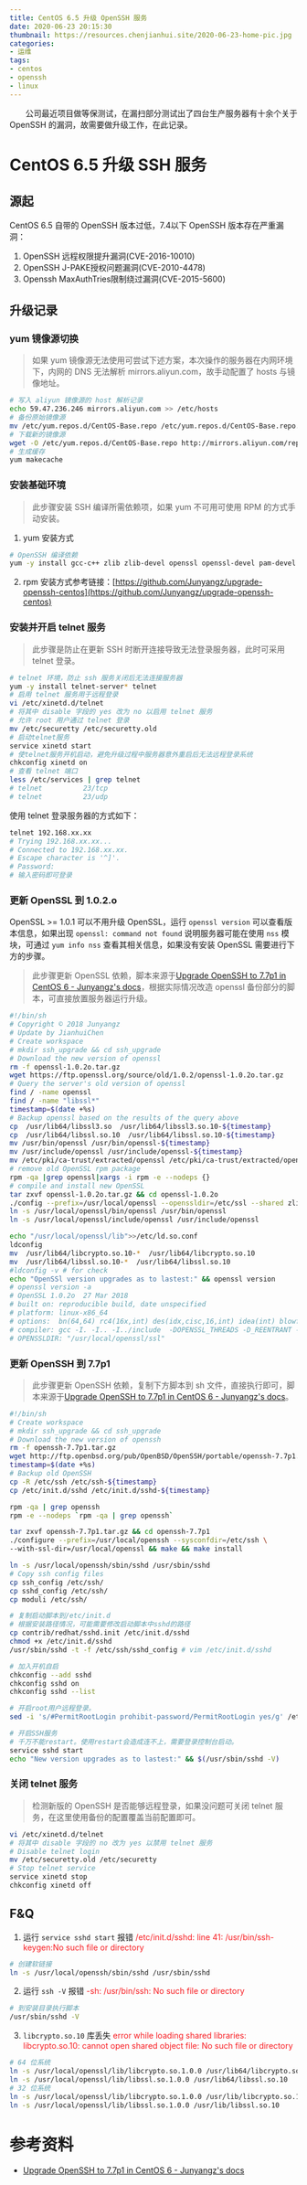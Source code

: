 ```yaml
---
title: CentOS 6.5 升级 OpenSSH 服务
date: 2020-06-23 20:15:30
thumbnail: https://resources.chenjianhui.site/2020-06-23-home-pic.jpg
categories: 
- 运维
tags: 
- centos
- openssh
- linux
---
```


&emsp;&emsp;公司最近项目做等保测试，在漏扫部分测试出了四台生产服务器有十余个关于 OpenSSH 的漏洞，故需要做升级工作，在此记录。

<!-- more -->

# CentOS 6.5 升级 SSH 服务

## 源起

CentOS 6.5 自带的 OpenSSH 版本过低，7.4以下 OpenSSH 版本存在严重漏洞：

1. OpenSSH 远程权限提升漏洞(CVE-2016-10010)
2. OpenSSH J-PAKE授权问题漏洞(CVE-2010-4478)
3. Openssh MaxAuthTries限制绕过漏洞(CVE-2015-5600)

## 升级记录

### yum 镜像源切换

> 如果 yum 镜像源无法使用可尝试下述方案，本次操作的服务器在内网环境下，内网的 DNS 无法解析 mirrors.aliyun.com，故手动配置了 hosts 与镜像地址。

```sh
# 写入 aliyun 镜像源的 host 解析记录
echo 59.47.236.246 mirrors.aliyun.com >> /etc/hosts
# 备份原始镜像源
mv /etc/yum.repos.d/CentOS-Base.repo /etc/yum.repos.d/CentOS-Base.repo.backup
# 下载新的镜像源
wget -O /etc/yum.repos.d/CentOS-Base.repo http://mirrors.aliyun.com/repo/Centos-6.repo
# 生成缓存
yum makecache
```

### 安装基础环境

> 此步骤安装 SSH 编译所需依赖项，如果 yum 不可用可使用 RPM 的方式手动安装。

1. yum 安装方式

```sh
# OpenSSH 编译依赖
yum -y install gcc-c++ zlib zlib-devel openssl openssl-devel pam-devel
```

2. rpm 安装方式参考链接：[https://github.com/Junyangz/upgrade-openssh-centos](https://github.com/Junyangz/upgrade-openssh-centos)



### 安装并开启 telnet 服务

> 此步骤是防止在更新 SSH 时断开连接导致无法登录服务器，此时可采用 telnet 登录。

```sh
# telnet 环境，防止 ssh 服务关闭后无法连接服务器
yum -y install telnet-server* telnet
# 启用 telnet 服务用于远程登录
vi /etc/xinetd.d/telnet
# 将其中 disable 字段的 yes 改为 no 以启用 telnet 服务
# 允许 root 用户通过 telnet 登录
mv /etc/securetty /etc/securetty.old    
# 启动telnet服务
service xinetd start        
# 使telnet服务开机启动，避免升级过程中服务器意外重启后无法远程登录系统
chkconfig xinetd on 
# 查看 telnet 端口
less /etc/services | grep telnet
# telnet          23/tcp
# telnet          23/udp
```

使用 telnet 登录服务器的方式如下：

```sh
telnet 192.168.xx.xx
# Trying 192.168.xx.xx...
# Connected to 192.168.xx.xx.
# Escape character is '^]'.
# Password: 
# 输入密码即可登录
```

### 更新 OpenSSL 到 1.0.2.o

OpenSSL >= 1.0.1 可以不用升级 OpenSSL，运行  `openssl version` 可以查看版本信息，如果出现 `openssl: command not found` 说明服务器可能在使用 `nss` 模块，可通过 `yum info nss` 查看其相关信息，如果没有安装 OpenSSL 需要进行下方的步骤。

> 此步骤更新 OpenSSL 依赖，脚本来源于[Upgrade OpenSSH to 7.7p1 in CentOS 6 - Junyangz's docs](https://docs.junyangz.com/ops/upgrade-openssh-to-7.7p1-in-centos6#upgrade-openssl-to-1-0-2-o)，根据实际情况改造 openssl 备份部分的脚本，可直接放置服务器运行升级。

```sh
#!/bin/sh
# Copyright © 2018 Junyangz
# Update by JianhuiChen
# Create workspace
# mkdir ssh_upgrade && cd ssh_upgrade
# Download the new version of openssl
rm -f openssl-1.0.2o.tar.gz
wget https://ftp.openssl.org/source/old/1.0.2/openssl-1.0.2o.tar.gz
# Query the server's old version of openssl
find / -name openssl
find / -name "libssl*"
timestamp=$(date +%s)
# Backup openssl based on the results of the query above
cp  /usr/lib64/libssl3.so  /usr/lib64/libssl3.so.10-${timestamp}
cp  /usr/lib64/libssl.so.10  /usr/lib64/libssl.so.10-${timestamp}
mv /usr/bin/openssl /usr/bin/openssl-${timestamp}
mv /usr/include/openssl /usr/include/openssl-${timestamp}
mv /etc/pki/ca-trust/extracted/openssl /etc/pki/ca-trust/extracted/openssl-${timestamp}
# remove old OpenSSL rpm package
rpm -qa |grep openssl|xargs -i rpm -e --nodeps {}
# compile and install new OpenSSL
tar zxvf openssl-1.0.2o.tar.gz && cd openssl-1.0.2o
./config --prefix=/usr/local/openssl --openssldir=/etc/ssl --shared zlib&& make && make test && make install
ln -s /usr/local/openssl/bin/openssl /usr/bin/openssl
ln -s /usr/local/openssl/include/openssl /usr/include/openssl

echo "/usr/local/openssl/lib">>/etc/ld.so.conf
ldconfig
mv  /usr/lib64/libcrypto.so.10-*  /usr/lib64/libcrypto.so.10
mv  /usr/lib64/libssl.so.10-*  /usr/lib64/libssl.so.10
#ldconfig -v # for check
echo "OpenSSl version upgrades as to lastest:" && openssl version
# openssl version -a
# OpenSSL 1.0.2o  27 Mar 2018
# built on: reproducible build, date unspecified
# platform: linux-x86_64
# options:  bn(64,64) rc4(16x,int) des(idx,cisc,16,int) idea(int) blowfish(idx)
# compiler: gcc -I. -I.. -I../include  -DOPENSSL_THREADS -D_REENTRANT -DDSO_DLFCN -DHAVE_DLFCN_H -Wa,--noexecstack -m64 -DL_ENDIAN -O3 -Wall -DOPENSSL_IA32_SSE2 -DOPENSSL_BN_ASM_MONT -DOPENSSL_BN_ASM_MONT5 -DOPENSSL_BN_ASM_GF2m -DRC4_ASM -DSHA1_ASM -DSHA256_ASM -DSHA512_ASM -DMD5_ASM -DAES_ASM -DVPAES_ASM -DBSAES_ASM -DWHIRLPOOL_ASM -DGHASH_ASM -DECP_NISTZ256_ASM
# OPENSSLDIR: "/usr/local/openssl/ssl"
```

### 更新 OpenSSH 到 7.7p1

> 此步骤更新 OpenSSH 依赖，复制下方脚本到 sh 文件，直接执行即可，脚本来源于[Upgrade OpenSSH to 7.7p1 in CentOS 6 - Junyangz's docs](https://docs.junyangz.com/ops/upgrade-openssh-to-7.7p1-in-centos6#upgrade-openssl-to-1-0-2-o)。

```sh
#!/bin/sh
# Create workspace
# mkdir ssh_upgrade && cd ssh_upgrade
# Download the new version of openssh
rm -f openssh-7.7p1.tar.gz
wget http://ftp.openbsd.org/pub/OpenBSD/OpenSSH/portable/openssh-7.7p1.tar.gz
timestamp=$(date +%s)
# Backup old OpenSSH
cp -R /etc/ssh /etc/ssh-${timestamp}
cp /etc/init.d/sshd /etc/init.d/sshd-${timestamp}

rpm -qa | grep openssh
rpm -e --nodeps `rpm -qa | grep openssh`

tar zxvf openssh-7.7p1.tar.gz && cd openssh-7.7p1
./configure --prefix=/usr/local/openssh --sysconfdir=/etc/ssh \
--with-ssl-dir=/usr/local/openssl && make && make install

ln -s /usr/local/openssh/sbin/sshd /usr/sbin/sshd
# Copy ssh config files
cp ssh_config /etc/ssh/
cp sshd_config /etc/ssh/
cp moduli /etc/ssh/

# 复制启动脚本到/etc/init.d
# 根据安装路径情况，可能需要修改启动脚本中sshd的路径
cp contrib/redhat/sshd.init /etc/init.d/sshd
chmod +x /etc/init.d/sshd
/usr/sbin/sshd -t -f /etc/ssh/sshd_config # vim /etc/init.d/sshd

# 加入开机自启
chkconfig --add sshd
chkconfig sshd on
chkconfig sshd --list

# 开启root用户远程登录。
sed -i 's/#PermitRootLogin prohibit-password/PermitRootLogin yes/g' /etc/ssh/sshd_config

# 开启SSH服务
# 千万不能restart。使用restart会造成连不上，需要登录控制台启动。
service sshd start
echo "New version upgrades as to lastest:" && $(/usr/sbin/sshd -V)
```

### 关闭 telnet 服务

> 检测新版的 OpenSSH 是否能够远程登录，如果没问题可关闭 telnet 服务，在这里使用备份的配置覆盖当前配置即可。

```sh
vi /etc/xinetd.d/telnet
# 将其中 disable 字段的 no 改为 yes 以禁用 telnet 服务
# Disable telnet login
mv /etc/securetty.old /etc/securetty
# Stop telnet service
service xinetd stop        
chkconfig xinetd off 
```

## F&Q

1. 运行 `service sshd start` 报错  <span style="color: #f81d22;">/etc/init.d/sshd: line 41: /usr/bin/ssh-keygen:No such file or directory</span>

```sh
# 创建软链接
ln -s /usr/local/openssh/sbin/sshd /usr/sbin/sshd
```

2. 运行 `ssh -V` 报错 <span style="color: #f81d22;">-sh: /usr/bin/ssh: No such file or directory</span>

```sh
# 到安装目录执行脚本
/usr/sbin/sshd -V
```

3. `libcrypto.so.10` 库丢失 <span style="color: #f81d22;"> error while loading shared libraries: libcrypto.so.10: cannot open shared object file: No such file or directory</span>

```sh
# 64 位系统
ln -s /usr/local/openssl/lib/libcrypto.so.1.0.0 /usr/lib64/libcrypto.so.10
ln -s /usr/local/openssl/lib/libssl.so.1.0.0 /usr/lib64/libssl.so.10
# 32 位系统
ln -s /usr/local/openssl/lib/libcrypto.so.1.0.0 /usr/lib/libcrypto.so.10
ln -s /usr/local/openssl/lib/libssl.so.1.0.0 /usr/lib/libssl.so.10
```

# 参考资料

* [Upgrade OpenSSH to 7.7p1 in CentOS 6 - Junyangz's docs](https://docs.junyangz.com/ops/upgrade-openssh-to-7.7p1-in-centos6#upgrade-openssl-to-1-0-2-o)


